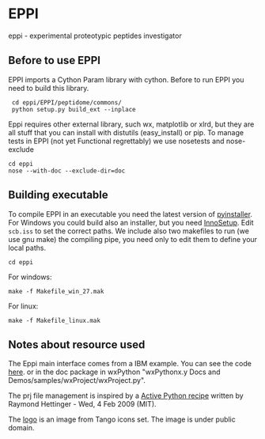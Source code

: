 # EPPI

 eppi - experimental proteotypic peptides investigator
 
## Before to use EPPI
EPPI imports a Cython Param library with cython. Before to run EPPI you need to build this library. 

     cd eppi/EPPI/peptidome/commons/
     python setup.py build_ext --inplace
     
Eppi requires other external library, such wx, matplotlib or xlrd, but they are all stuff that you can install with distutils (easy_install) or pip.
To manage tests in EPPI (not yet Functional regrettably) we use nosetests and nose-exclude

    cd eppi
    nose --with-doc --exclude-dir=doc

## Building executable
To compile EPPI in an executable you need the latest version of 
[pyinstaller](https://github.com/pyinstaller/pyinstaller/wiki).
For Windows you could build also an installer, but you need 
[InnoSetup](http://www.jrsoftware.org/isinfo.php). 
Edit `scb.iss` to set the correct paths.
We include also two makefiles to run (we use gnu make) the compiling pipe, 
you need only to edit them to define your local paths.

    cd eppi
  
For windows:

    make -f Makefile_win_27.mak
  
For linux:

    make -f Makefile_linux.mak

## Notes about resource used

The Eppi main interface comes from a IBM example. You can see the code [here](http://wiki.wxpython.org/WxProject). 
or in the doc package in wxPython 
"wxPythonx.y Docs and Demos/samples/wxProject/wxProject.py".

The prj file management is inspired by a [Active Python recipe](http://code.activestate.com/recipes/576642/) 
written by Raymond Hettinger - Wed, 4 Feb 2009 (MIT). 
 
The [logo](https://commons.wikimedia.org/wiki/Tango_icons#mediaviewer/File:Face-glasses.svg) 
is an image from Tango icons set.
The image is under public domain.